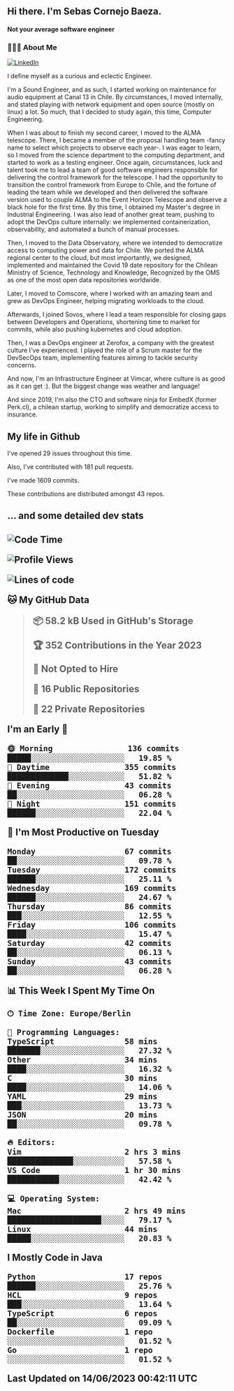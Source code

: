 <h2> Hi there.  I'm Sebas Cornejo Baeza.</h2>
<h4> Not your average software engineer</h4>
<h3> 👨🏻‍💻 About Me </h3>
<a href="http://linkedin.com/in/sebastian-cornejo-baeza/"><img alt="LinkedIn" src="https://img.shields.io/badge/Sebas%20Cornejo%20-informational?style=appveyor&logo=linkedin"></a>


I define myself as a curious and eclectic Engineer.

I'm a Sound Engineer, and as such, I started working on maintenance for audio equipment at Canal 13 in Chile.
By circumstances, I moved internally, and stated playing with network equipment and open source (mostly on linux) 
a lot. So much, that I decided to study again, this time, Computer Engineering.

When I was about to finish my second career, I moved to the ALMA telescope. There, I became a member of the proposal handling team
-fancy name to select which projects to observe each year-. 
I was eager to learn, so I moved from the science department to the computing department, and started to work as 
a testing engineer. Once again, circumstances, luck and talent took me to lead a team of good software engineers 
responsible for delivering the control framework for the telescope. I had the opportunity to transition the control framework from
Europe to Chile, and the fortune of leading the team while we developed and then delivered the software
version used to couple ALMA to the Event Horizon Telescope and observe a black hole for the first time.
By this time, I obtained my Master's degree in Industrial Engineering.
I was also lead of another great team, pushing to adopt the DevOps culture internally: we implemented containerization, observability, and automated a bunch of manual processes.

Then, I moved to the Data Observatory, where we intended to democratize access to computing power
and data for Chile. We ported the ALMA regional center to the cloud, but most importantly, we designed, implemented
and maintained the Covid 19 date repository for the Chilean Ministry of Science, Technology and Knowledge, Recognized by the OMS as one of the most open
data repositories worldwide.

Later, I moved to Comscore, where I worked with an amazing team and grew as DevOps Engineer, helping migrating workloads to the cloud.

Afterwards, I joined Sovos, where I lead a team responsible for closing gaps between Developers and Operations, shortening time to market for commits, while
also pushing kubernetes and cloud adoption.

Then, I was a DevOps engineer at Zerofox, a company with the greatest culture I've experienced. I played the role of a Scrum master for the DevSecOps team,
implementing features aiming to tackle security concerns.

And now, I'm an Infrastructure Engineer at Vimcar, where culture is as good as it can get :). But the biggest change was weather and language!
 
And since 2019, I'm also the CTO and software ninja for EmbedX (former Perk.cl), a chilean startup, working to simplify and democratize access to insurance.

<h2> My life in Github </h2>

I've opened 29 issues throughout this time.

Also, I've contributed with 181 pull requests.

I've made 1609 commits.

These contributions are distributed amongst 43 repos.

<h2>... and some detailed dev stats<h2>

<!--START_SECTION:waka-->
![Code Time](http://img.shields.io/badge/Code%20Time-369%20hrs%2041%20mins-blue)

![Profile Views](http://img.shields.io/badge/Profile%20Views-19-blue)

![Lines of code](https://img.shields.io/badge/From%20Hello%20World%20I%27ve%20Written-661.3%20thousand%20lines%20of%20code-blue)

**🐱 My GitHub Data** 

> 📦 58.2 kB Used in GitHub's Storage 
 > 
> 🏆 352 Contributions in the Year 2023
 > 
> 🚫 Not Opted to Hire
 > 
> 📜 16 Public Repositories 
 > 
> 🔑 22 Private Repositories 
 > 
**I'm an Early 🐤** 

```text
🌞 Morning                136 commits         █████░░░░░░░░░░░░░░░░░░░░   19.85 % 
🌆 Daytime                355 commits         █████████████░░░░░░░░░░░░   51.82 % 
🌃 Evening                43 commits          ██░░░░░░░░░░░░░░░░░░░░░░░   06.28 % 
🌙 Night                  151 commits         ██████░░░░░░░░░░░░░░░░░░░   22.04 % 
```
📅 **I'm Most Productive on Tuesday** 

```text
Monday                   67 commits          ██░░░░░░░░░░░░░░░░░░░░░░░   09.78 % 
Tuesday                  172 commits         ██████░░░░░░░░░░░░░░░░░░░   25.11 % 
Wednesday                169 commits         ██████░░░░░░░░░░░░░░░░░░░   24.67 % 
Thursday                 86 commits          ███░░░░░░░░░░░░░░░░░░░░░░   12.55 % 
Friday                   106 commits         ████░░░░░░░░░░░░░░░░░░░░░   15.47 % 
Saturday                 42 commits          ██░░░░░░░░░░░░░░░░░░░░░░░   06.13 % 
Sunday                   43 commits          ██░░░░░░░░░░░░░░░░░░░░░░░   06.28 % 
```


📊 **This Week I Spent My Time On** 

```text
🕑︎ Time Zone: Europe/Berlin

💬 Programming Languages: 
TypeScript               58 mins             ███████░░░░░░░░░░░░░░░░░░   27.32 % 
Other                    34 mins             ████░░░░░░░░░░░░░░░░░░░░░   16.32 % 
C                        30 mins             ████░░░░░░░░░░░░░░░░░░░░░   14.06 % 
YAML                     29 mins             ███░░░░░░░░░░░░░░░░░░░░░░   13.73 % 
JSON                     20 mins             ██░░░░░░░░░░░░░░░░░░░░░░░   09.78 % 

🔥 Editors: 
Vim                      2 hrs 3 mins        ██████████████░░░░░░░░░░░   57.58 % 
VS Code                  1 hr 30 mins        ███████████░░░░░░░░░░░░░░   42.42 % 

💻 Operating System: 
Mac                      2 hrs 49 mins       ████████████████████░░░░░   79.17 % 
Linux                    44 mins             █████░░░░░░░░░░░░░░░░░░░░   20.83 % 
```

**I Mostly Code in Java** 

```text
Python                   17 repos            ██████░░░░░░░░░░░░░░░░░░░   25.76 % 
HCL                      9 repos             ███░░░░░░░░░░░░░░░░░░░░░░   13.64 % 
TypeScript               6 repos             ██░░░░░░░░░░░░░░░░░░░░░░░   09.09 % 
Dockerfile               1 repo              ░░░░░░░░░░░░░░░░░░░░░░░░░   01.52 % 
Go                       1 repo              ░░░░░░░░░░░░░░░░░░░░░░░░░   01.52 % 
```




 Last Updated on 14/06/2023 00:42:11 UTC
<!--END_SECTION:waka-->
